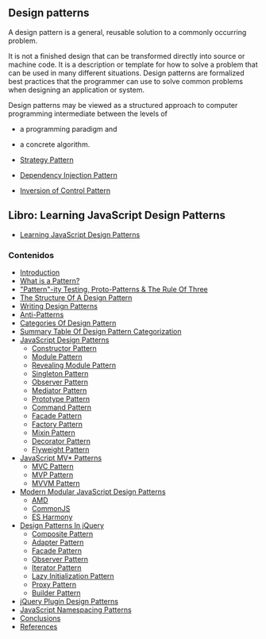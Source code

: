 ## Design patterns

A design pattern is a general, reusable solution to a commonly occurring problem.

It is not a finished design that can be transformed directly into source or machine code. It is a description or template for how to solve a problem that can be used in many different situations. Design patterns are formalized best practices that the programmer can use to solve common problems when designing an application or system.

Design patterns may be viewed as a structured approach to computer programming intermediate between the levels of
* a programming paradigm and
* a concrete algorithm.


* [Strategy Pattern](strategypattern.md)
* [Dependency Injection Pattern](dependencyinjectionpattern.md)
* [Inversion of Control Pattern](inversionofcontrolpattern.md)

## Libro: Learning JavaScript Design Patterns

* [Learning JavaScript Design Patterns](https://addyosmani.com/resources/essentialjsdesignpatterns/book/)

### Contenidos

<div id="contents-list">
      <ul>
        <li><a href="https://addyosmani.com/resources/essentialjsdesignpatterns/book/#introduction">Introduction</a></li>
        <li><a href="https://addyosmani.com/resources/essentialjsdesignpatterns/book/#whatisapattern">What is a Pattern?</a></li>
        <li><a href="https://addyosmani.com/resources/essentialjsdesignpatterns/book/#patternity">"Pattern"-ity Testing, Proto-Patterns &amp; The Rule Of Three</a></li>
        <li><a href="https://addyosmani.com/resources/essentialjsdesignpatterns/book/#designpatternstructure">The Structure Of A Design Pattern</a></li>
        <li><a href="https://addyosmani.com/resources/essentialjsdesignpatterns/book/#writingdesignpatterns">Writing Design Patterns</a></li>
        <li><a href="https://addyosmani.com/resources/essentialjsdesignpatterns/book/#antipatterns">Anti-Patterns</a></li>
        <li><a href="https://addyosmani.com/resources/essentialjsdesignpatterns/book/#categoriesofdesignpatterns">Categories Of Design Pattern</a></li>
        <li><a href="https://addyosmani.com/resources/essentialjsdesignpatterns/book/#summarytabledesignpatterns">Summary Table Of Design Pattern Categorization</a></li>
        <li><a href="https://addyosmani.com/resources/essentialjsdesignpatterns/book/#designpatternsjavascript">JavaScript Design Patterns
          </a>
          <ul>
            <li class="subitem"><a href="https://addyosmani.com/resources/essentialjsdesignpatterns/book/#constructorpatternjavascript">Constructor Pattern</a></li>
            <li class="subitem"><a href="https://addyosmani.com/resources/essentialjsdesignpatterns/book/#modulepatternjavascript">Module Pattern</a></li>
            <li class="subitem"><a href="https://addyosmani.com/resources/essentialjsdesignpatterns/book/#revealingmodulepatternjavascript">Revealing Module Pattern</a></li>
            <li class="subitem"><a href="https://addyosmani.com/resources/essentialjsdesignpatterns/book/#singletonpatternjavascript">Singleton Pattern</a></li>
            <li class="subitem"><a href="https://addyosmani.com/resources/essentialjsdesignpatterns/book/#observerpatternjavascript">Observer Pattern</a></li>
             <li class="subitem"><a href="https://addyosmani.com/resources/essentialjsdesignpatterns/book/#mediatorpatternjavascript">Mediator Pattern</a></li>
            <li class="subitem"><a href="https://addyosmani.com/resources/essentialjsdesignpatterns/book/#prototypepatternjavascript">Prototype Pattern</a></li>
            <li class="subitem"><a href="https://addyosmani.com/resources/essentialjsdesignpatterns/book/#commandpatternjavascript">Command Pattern</a></li>
            <li class="subitem"><a href="https://addyosmani.com/resources/essentialjsdesignpatterns/book/#facadepatternjavascript">Facade Pattern</a></li>
            <li class="subitem"><a href="https://addyosmani.com/resources/essentialjsdesignpatterns/book/#factorypatternjavascript">Factory Pattern</a></li>
            <li class="subitem"><a href="https://addyosmani.com/resources/essentialjsdesignpatterns/book/#mixinpatternjavascript">Mixin Pattern</a>
            <li class="subitem"><a href="https://addyosmani.com/resources/essentialjsdesignpatterns/book/#decoratorpatternjavascript">Decorator Pattern</a></li>
            <li class="subitem"><a href="https://addyosmani.com/resources/essentialjsdesignpatterns/book/#detailflyweight">Flyweight Pattern</a>
        </ul>
      </li>
         <li><a href="https://addyosmani.com/resources/essentialjsdesignpatterns/book/#detailmvcmvp">JavaScript MV* Patterns</a>
        <ul>
          <li class="subitem"><a href="https://addyosmani.com/resources/essentialjsdesignpatterns/book/#detailmvc">MVC Pattern</a>
          <li class="subitem"><a href="https://addyosmani.com/resources/essentialjsdesignpatterns/book/#detailmvp">MVP Pattern</a>
          <li class="subitem"><a href="https://addyosmani.com/resources/essentialjsdesignpatterns/book/#detailmvvm">MVVM Pattern</a>
        </ul>
      </li>
        <li><a href="https://addyosmani.com/resources/essentialjsdesignpatterns/book/#modularjavascript">Modern Modular JavaScript Design Patterns</a>
        <ul>
          <li class="subitem"><a href="https://addyosmani.com/resources/essentialjsdesignpatterns/book/#detailamd">AMD</a>
          <li class="subitem"><a href="https://addyosmani.com/resources/essentialjsdesignpatterns/book/#detailcommonjs">CommonJS</a>
            <li class="subitem"><a href="https://addyosmani.com/resources/essentialjsdesignpatterns/book/#detailharmony">ES Harmony</a>
        </ul>
        </li>
  <li><a href="https://addyosmani.com/resources/essentialjsdesignpatterns/book/#designpatternsjquery">Design Patterns In jQuery</a>
  <ul>
    <li class="subitem"><a href="https://addyosmani.com/resources/essentialjsdesignpatterns/book/#compositepatternjquery">Composite Pattern</a></li>
    <li class="subitem"><a href="https://addyosmani.com/resources/essentialjsdesignpatterns/book/#wrapperpatternjquery">Adapter Pattern</a></li>
    <li class="subitem"><a href="https://addyosmani.com/resources/essentialjsdesignpatterns/book/#facadepatternjquery">Facade Pattern</a></li>
    <li class="subitem"><a href="https://addyosmani.com/resources/essentialjsdesignpatterns/book/#observerpatternjquery">Observer Pattern</a></li>
    <li class="subitem"><a href="https://addyosmani.com/resources/essentialjsdesignpatterns/book/#iteratorpatternjquery">Iterator Pattern</a></li>
    <li class="subitem"><a href="https://addyosmani.com/resources/essentialjsdesignpatterns/book/#lazyinitialisationjquery">Lazy Initialization Pattern</a></li>
    <li class="subitem"><a href="https://addyosmani.com/resources/essentialjsdesignpatterns/book/#proxypatternjquery">Proxy Pattern</a></li>
    <li class="subitem"><a href="https://addyosmani.com/resources/essentialjsdesignpatterns/book/#builderpatternjquery">Builder Pattern</a></li>
  </ul>
</li>

  <li><a href="https://addyosmani.com/resources/essentialjsdesignpatterns/book/#jquerypluginpatterns">jQuery Plugin Design Patterns</a></li>
  <li><a href="https://addyosmani.com/resources/essentialjsdesignpatterns/book/#detailnamespacing">JavaScript Namespacing Patterns</a></li>
  <li><a href="https://addyosmani.com/resources/essentialjsdesignpatterns/book/#conclusions">Conclusions</a></li>
  <li><a href="https://addyosmani.com/resources/essentialjsdesignpatterns/book/#references">References</a></li>
</ul>
</div>
</p>
